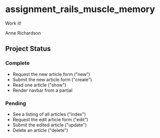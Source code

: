 # assignment_rails_muscle_memory
Work it!

Anne Richardson

## Project Status

### Complete

- Request the new article form ("new")
- Submit the new article form ("create")
- Read one article ("show")
- Render navbar from a partial

### Pending

- See a listing of all articles ("index")
- Request the edit article form ("edit")
- Submit the edited article ("update")
- Delete an article ("delete")